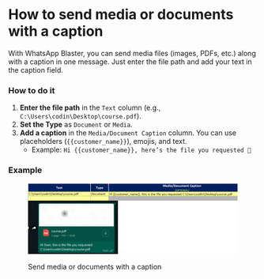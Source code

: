 # How to send media or documents with a caption

With WhatsApp Blaster, you can send media files (images, PDFs, etc.) along with a caption in one message. Just enter the file path and add your text in the caption field.

### How to do it

1. **Enter the file path** in the `Text` column (e.g., `C:\Users\codin\Desktop\course.pdf`).
2. **Set the Type** as `Document` or `Media`.
3. **Add a caption** in the `Media/Document Caption` column. You can use placeholders (`{{customer_name}}`), emojis, and text.
   * Example: `Hi {{customer_name}}, here’s the file you requested 📁`

### Example

<figure><img src="../.gitbook/assets/image.png" alt=""><figcaption><p>Send media or documents with a caption </p></figcaption></figure>

